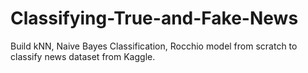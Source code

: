 # Classifying-True-and-Fake-News
Build kNN,  Naive Bayes Classification, Rocchio model from scratch to classify news dataset from Kaggle. 
